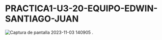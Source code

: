 # PRACTICA1-U3-20-EQUIPO-EDWIN-SANTIAGO-JUAN
![Captura de pantalla 2023-11-03 140905](https://github.com/EDWINYAHIR13/PRACTICA1-U3-20-EQUIPO-EDWIN-SANTIAGO-JUAN/assets/148461746/2d16b6a8-d185-40d6-8858-77c9f2a28d6d)
.
